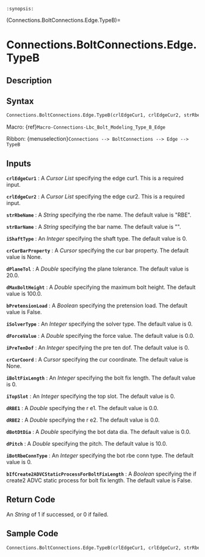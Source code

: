 ```{module} Connections.BoltConnections.Edge.TypeB()
:synopsis:
```

(Connections.BoltConnections.Edge.TypeB)=

# Connections.BoltConnections.Edge.TypeB

## Description

## Syntax

```python
Connections.BoltConnections.Edge.TypeB(crlEdgeCur1, crlEdgeCur2, strRbeName="RBE", strBarName="", iShaftType=0, crCurBarProperty=None, dPlaneTol=20.0, dMaxBoltHeight=100.0, bPretensionLoad=False, iSolverType=0, dForceValue=0.0, iPreTenDof=0, crCurCoord=None, iBoltFixLength=0, iTopSlot=0, dRBE1=0.0, dRBE2=0.0, dBotDtDia=0.0, dPitch=10.0, iBotRbeConnType=0, bIfCreate2ADVCStaticProcessForBoltFixLength=False)
```

Macro: {ref}`Macro-Connections-Lbc_Bolt_Modeling_Type_B_Edge`

Ribbon: {menuselection}`Connections --> BoltConnections --> Edge --> TypeB`

## Inputs

**`crlEdgeCur1`**
: A _Cursor List_ specifying the edge cur1. This is a required input.

**`crlEdgeCur2`**
: A _Cursor List_ specifying the edge cur2. This is a required input.

**`strRbeName`**
: A _String_ specifying the rbe name. The default value is "RBE".

**`strBarName`**
: A _String_ specifying the bar name. The default value is "".

**`iShaftType`**
: An _Integer_ specifying the shaft type. The default value is 0.

**`crCurBarProperty`**
: A _Cursor_ specifying the cur bar property. The default value is None.

**`dPlaneTol`**
: A _Double_ specifying the plane tolerance. The default value is 20.0.

**`dMaxBoltHeight`**
: A _Double_ specifying the maximum bolt height. The default value is 100.0.

**`bPretensionLoad`**
: A _Boolean_ specifying the pretension load. The default value is False.

**`iSolverType`**
: An _Integer_ specifying the solver type. The default value is 0.

**`dForceValue`**
: A _Double_ specifying the force value. The default value is 0.0.

**`iPreTenDof`**
: An _Integer_ specifying the pre ten dof. The default value is 0.

**`crCurCoord`**
: A _Cursor_ specifying the cur coordinate. The default value is None.

**`iBoltFixLength`**
: An _Integer_ specifying the bolt fix length. The default value is 0.

**`iTopSlot`**
: An _Integer_ specifying the top slot. The default value is 0.

**`dRBE1`**
: A _Double_ specifying the r e1. The default value is 0.0.

**`dRBE2`**
: A _Double_ specifying the r e2. The default value is 0.0.

**`dBotDtDia`**
: A _Double_ specifying the bot data dia. The default value is 0.0.

**`dPitch`**
: A _Double_ specifying the pitch. The default value is 10.0.

**`iBotRbeConnType`**
: An _Integer_ specifying the bot rbe conn type. The default value is 0.

**`bIfCreate2ADVCStaticProcessForBoltFixLength`**
: A _Boolean_ specifying the if create2 ADVC static process for bolt fix length. The default value is False.

## Return Code

An _String_ of 1 if successed, or 0 if failed.

## Sample Code

```python
Connections.BoltConnections.Edge.TypeB(crlEdgeCur1, crlEdgeCur2, strRbeName="RBE", strBarName="", iShaftType=0, crCurBarProperty=None, dPlaneTol=20.0, dMaxBoltHeight=100.0, bPretensionLoad=False, iSolverType=0, dForceValue=0.0, iPreTenDof=0, crCurCoord=None, iBoltFixLength=0, iTopSlot=0, dRBE1=0.0, dRBE2=0.0, dBotDtDia=0.0, dPitch=10.0, iBotRbeConnType=0, bIfCreate2ADVCStaticProcessForBoltFixLength=False)
```
